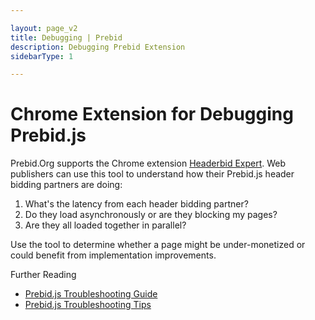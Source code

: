 ```yaml
---

layout: page_v2
title: Debugging | Prebid
description: Debugging Prebid Extension
sidebarType: 1

---
```


# Chrome Extension for Debugging Prebid.js

Prebid.Org supports the Chrome extension [Headerbid Expert](https://chrome.google.com/webstore/detail/headerbid-expert/cgfkddgbnfplidghapbbnngaogeldmop). Web publishers can use this tool to understand how their Prebid.js header bidding partners are doing:

1. What's the latency from each header bidding partner?
1. Do they load asynchronously or are they blocking my pages?
1. Are they all loaded together in parallel?

Use the tool to determine whether a page might be under-monetized or could
benefit from implementation improvements.

Further Reading

+ [Prebid.js Troubleshooting Guide]({{site.github.url}}/dev-docs/prebid-troubleshooting-guide.html)
+ [Prebid.js Troubleshooting Tips]({{site.github.url}}/dev-docs/prebid-troubleshooting-tips.html)
